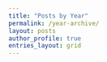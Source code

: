 ```yaml
---
title: "Posts by Year"
permalink: /year-archive/
layout: posts
author_profile: true
entries_layout: grid
---
```

